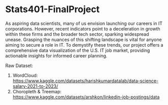 # Stats401-FinalProject

As aspiring data scientists, many of us envision launching our careers in IT corporations. However, recent indicators point to a deceleration in growth within these firms and the broader tech sector, sparking widespread unease. Grasping the nuances of this shifting landscape is vital for anyone aiming to secure a role in IT. To demystify these trends, our project offers a comprehensive data visualization of the U.S. IT job market, providing actionable insights for informed career planning.

Raw Dataset:
1. WordCloud: https://www.kaggle.com/datasets/harishkumardatalab/data-science-salary-2021-to-2023/
2. Choropleth & Treemap: https://www.kaggle.com/datasets/arshkon/linkedin-job-postings/data
